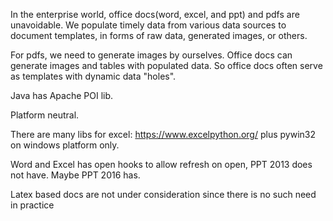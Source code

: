 In the enterprise world, office docs(word, excel, and ppt) and pdfs are 
unavoidable. We populate timely data from various data sources to document
templates, in forms of raw data, generated images, or others.

For pdfs, we need to generate images by ourselves. Office docs can generate
images and tables with populated data. So office docs often serve as
templates with dynamic data "holes".

Java has Apache POI lib.

Platform neutral.

There are many libs for excel:
https://www.excelpython.org/
plus pywin32 on windows platform only.

Word and Excel has open hooks to allow refresh on open, PPT 2013 does not have.
Maybe PPT 2016 has.
 
Latex based docs are not under consideration since there is no such need in
practice
